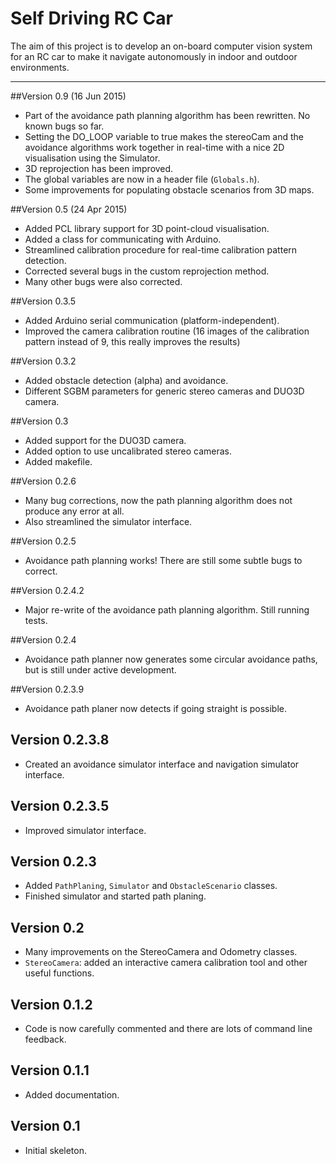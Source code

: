 # Self Driving RC Car
The aim of this project is to develop an on-board computer vision system for an RC car to make it navigate autonomously in indoor and outdoor environments.
- - -

##Version 0.9 (16 Jun 2015)
- Part of the avoidance path planning algorithm has been rewritten. No known bugs so far.
- Setting the DO_LOOP variable to true makes the stereoCam and the avoidance algorithms work together in real-time with a nice 2D visualisation using the Simulator.
- 3D reprojection has been improved.
- The global variables are now in a header file (`Globals.h`).
- Some improvements for populating obstacle scenarios from 3D maps.

##Version 0.5 (24 Apr 2015)
- Added PCL library support for 3D point-cloud visualisation.
- Added a class for communicating with Arduino.
- Streamlined calibration procedure for real-time calibration pattern detection.
- Corrected several bugs in the custom reprojection method.
- Many other bugs were also corrected.

##Version 0.3.5
- Added Arduino serial communication (platform-independent).
- Improved the camera calibration routine (16 images of the calibration pattern instead of 9, this really improves the results)

##Version 0.3.2
- Added obstacle detection (alpha) and avoidance.
- Different SGBM parameters for generic stereo cameras and DUO3D camera.

##Version 0.3
- Added support for the DUO3D camera.
- Added option to use uncalibrated stereo cameras.
- Added makefile.

##Version 0.2.6
- Many bug corrections, now the path planning algorithm does not produce any error at all.
- Also streamlined the simulator interface.

##Version 0.2.5
- Avoidance path planning works! There are still some subtle bugs to correct.

##Version 0.2.4.2
- Major re-write of the avoidance path planning algorithm. Still running tests.

##Version 0.2.4
- Avoidance path planner now generates some circular avoidance paths, but is still under active development.

##Version 0.2.3.9
- Avoidance path planer now detects if going straight is possible.

## Version 0.2.3.8
- Created an avoidance simulator interface and navigation simulator interface.

## Version 0.2.3.5
- Improved simulator interface.

## Version 0.2.3
- Added `PathPlaning`, `Simulator` and `ObstacleScenario` classes.
- Finished simulator and started path planing.

## Version 0.2
- Many improvements on the StereoCamera and Odometry classes.
- `StereoCamera`: added an interactive camera calibration tool and other useful functions.

## Version 0.1.2
- Code is now carefully commented and there are lots of command line feedback.

## Version 0.1.1
- Added documentation.

## Version 0.1
- Initial skeleton.